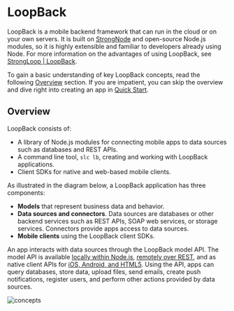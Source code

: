 <h1> LoopBack</h1>

LoopBack is a mobile backend framework that can run in the cloud or on your own servers.
It is built on [StrongNode](http://strongloop.com/strongloop-suite/strongnode/) and open-source Node.js modules, so
it is highly extensible and familiar to developers already using Node. For more information on the advantages of using LoopBack, see [StrongLoop | LoopBack](http://strongloop.com/strongloop-suite/loopback/).

To gain a basic understanding of key LoopBack concepts, read the following [Overview](#overview) section.  If you are impatient, you can skip the overview and dive right into creating an app in [Quick Start](#quick-start).

## Overview

LoopBack consists of:

* A library of Node.js modules for connecting mobile apps to data sources such as databases and REST APIs.
* A command line tool, `slc lb`, creating and working with LoopBack applications.
* Client SDKs for native and web-based mobile clients.

As illustrated in the diagram below, a LoopBack application has three components:
*  **Models** that represent business data and behavior.
* **Data sources and connectors**.  Data sources are databases or other backend services such as REST APIs, SOAP web services, or storage services.   Connectors provide apps access to data sources. 
*  **Mobile clients** using the LoopBack client SDKs.

An app interacts with data sources through the LoopBack model API. The model API is available
[locally within Node.js](#model), [remotely over REST](#rest-api), and as native client
APIs for [iOS, Android, and HTML5](#mobile-clients).  Using the API, apps can query databases, store data, upload files, send emails, create push notifications, register users, and perform other actions provided by data sources.

![concepts](assets/loopback-concepts.png "LoopBack Concepts")
